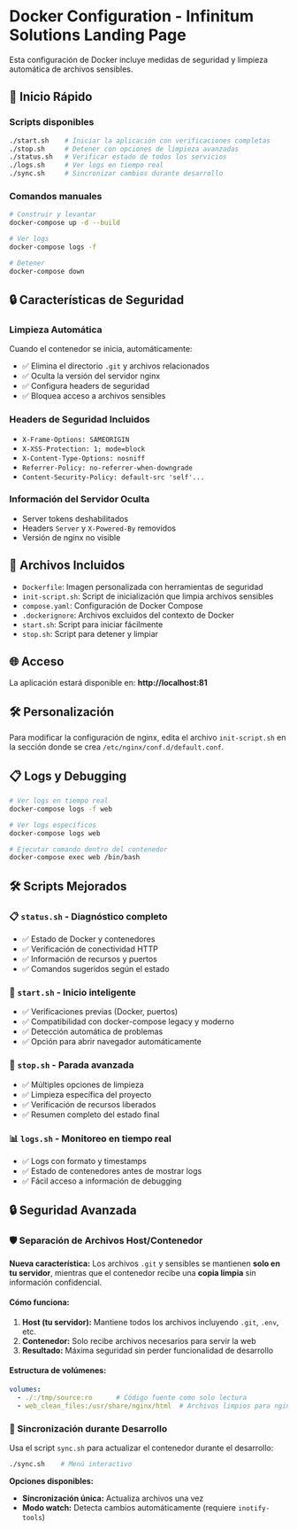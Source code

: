 # Docker Configuration - Infinitum Solutions Landing Page

Esta configuración de Docker incluye medidas de seguridad y limpieza automática de archivos sensibles.

## 🚀 Inicio Rápido

### Scripts disponibles
```bash
./start.sh    # Iniciar la aplicación con verificaciones completas
./stop.sh     # Detener con opciones de limpieza avanzadas
./status.sh   # Verificar estado de todos los servicios
./logs.sh     # Ver logs en tiempo real
./sync.sh     # Sincronizar cambios durante desarrollo
```

### Comandos manuales
```bash
# Construir y levantar
docker-compose up -d --build

# Ver logs
docker-compose logs -f

# Detener
docker-compose down
```

## 🔒 Características de Seguridad

### Limpieza Automática
Cuando el contenedor se inicia, automáticamente:
- ✅ Elimina el directorio `.git` y archivos relacionados
- ✅ Oculta la versión del servidor nginx
- ✅ Configura headers de seguridad
- ✅ Bloquea acceso a archivos sensibles

### Headers de Seguridad Incluidos
- `X-Frame-Options: SAMEORIGIN`
- `X-XSS-Protection: 1; mode=block`
- `X-Content-Type-Options: nosniff`
- `Referrer-Policy: no-referrer-when-downgrade`
- `Content-Security-Policy: default-src 'self'...`

### Información del Servidor Oculta
- Server tokens deshabilitados
- Headers `Server` y `X-Powered-By` removidos
- Versión de nginx no visible

## 📁 Archivos Incluidos

- `Dockerfile`: Imagen personalizada con herramientas de seguridad
- `init-script.sh`: Script de inicialización que limpia archivos sensibles
- `compose.yaml`: Configuración de Docker Compose
- `.dockerignore`: Archivos excluidos del contexto de Docker
- `start.sh`: Script para iniciar fácilmente
- `stop.sh`: Script para detener y limpiar

## 🌐 Acceso

La aplicación estará disponible en: **http://localhost:81**

## 🛠️ Personalización

Para modificar la configuración de nginx, edita el archivo `init-script.sh` en la sección donde se crea `/etc/nginx/conf.d/default.conf`.

## 📋 Logs y Debugging

```bash
# Ver logs en tiempo real
docker-compose logs -f web

# Ver logs específicos
docker-compose logs web

# Ejecutar comando dentro del contenedor
docker-compose exec web /bin/bash
```

## 🛠️ Scripts Mejorados

### 📋 `status.sh` - Diagnóstico completo
- ✅ Estado de Docker y contenedores
- ✅ Verificación de conectividad HTTP
- ✅ Información de recursos y puertos
- ✅ Comandos sugeridos según el estado

### 🚀 `start.sh` - Inicio inteligente
- ✅ Verificaciones previas (Docker, puertos)
- ✅ Compatibilidad con docker-compose legacy y moderno
- ✅ Detección automática de problemas
- ✅ Opción para abrir navegador automáticamente

### 🛑 `stop.sh` - Parada avanzada
- ✅ Múltiples opciones de limpieza
- ✅ Limpieza específica del proyecto
- ✅ Verificación de recursos liberados
- ✅ Resumen completo del estado final

### 📊 `logs.sh` - Monitoreo en tiempo real
- ✅ Logs con formato y timestamps
- ✅ Estado de contenedores antes de mostrar logs
- ✅ Fácil acceso a información de debugging

## 🔒 Seguridad Avanzada

### 🛡️ Separación de Archivos Host/Contenedor

**Nueva característica:** Los archivos `.git` y sensibles se mantienen **solo en tu servidor**, mientras que el contenedor recibe una **copia limpia** sin información confidencial.

#### Cómo funciona:
1. **Host (tu servidor):** Mantiene todos los archivos incluyendo `.git`, `.env`, etc.
2. **Contenedor:** Solo recibe archivos necesarios para servir la web
3. **Resultado:** Máxima seguridad sin perder funcionalidad de desarrollo

#### Estructura de volúmenes:
```yaml
volumes:
  - ./:/tmp/source:ro      # Código fuente como solo lectura
  - web_clean_files:/usr/share/nginx/html  # Archivos limpios para nginx
```

### 🔄 Sincronización durante Desarrollo

Usa el script `sync.sh` para actualizar el contenedor durante el desarrollo:

```bash
./sync.sh    # Menú interactivo
```

**Opciones disponibles:**
- **Sincronización única:** Actualiza archivos una vez
- **Modo watch:** Detecta cambios automáticamente (requiere `inotify-tools`)
